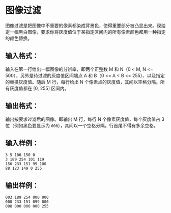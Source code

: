 # 图像过滤
图像过滤是把图像中不重要的像素都染成背景色，使得重要部分被凸显出来。现给定一幅黑白图像，要求你将灰度值位于某指定区间内的所有像素颜色都用一种指定的颜色替换。

## 输入格式：
输入在第一行给出一幅图像的分辨率，即两个正整数 M 和 N（0 < M, N <= 500），另外是待过滤的灰度值区间端点 A 和 B（0 <= A < B <= 255）、以及指定的替换灰度值。随后 M 行，每行给出 N 个像素点的灰度值，其间以空格分隔。所有灰度值都在 [0, 255] 区间内。

## 输出格式：
输出按要求过滤后的图像。即输出 M 行，每行 N 个像素灰度值，每个灰度值占 3 位（例如黑色要显示为 `000`），其间以一个空格分隔。行首尾不得有多余空格。

## 输入样例：
    3 5 100 150 0
    3 189 254 101 119
    150 233 151 99 100
    88 123 149 0 255
## 输出样例：
    003 189 254 000 000
    000 233 151 099 000
    088 000 000 000 255